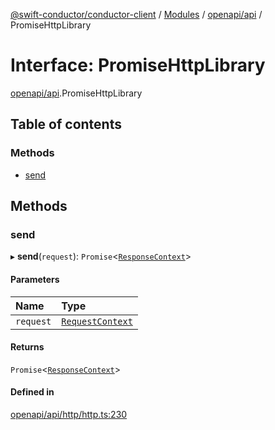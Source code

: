 [@swift-conductor/conductor-client](../README.md) / [Modules](../modules.md) / [openapi/api](../modules/openapi_api.md) / PromiseHttpLibrary

# Interface: PromiseHttpLibrary

[openapi/api](../modules/openapi_api.md).PromiseHttpLibrary

## Table of contents

### Methods

- [send](openapi_api.PromiseHttpLibrary.md#send)

## Methods

### send

▸ **send**(`request`): `Promise`\<[`ResponseContext`](../classes/openapi_api.ResponseContext.md)\>

#### Parameters

| Name | Type |
| :------ | :------ |
| `request` | [`RequestContext`](../classes/openapi_api.RequestContext.md) |

#### Returns

`Promise`\<[`ResponseContext`](../classes/openapi_api.ResponseContext.md)\>

#### Defined in

[openapi/api/http/http.ts:230](https://github.com/swift-conductor/conductor-client-typescript/blob/9866b7c/openapi/api/http/http.ts#L230)
